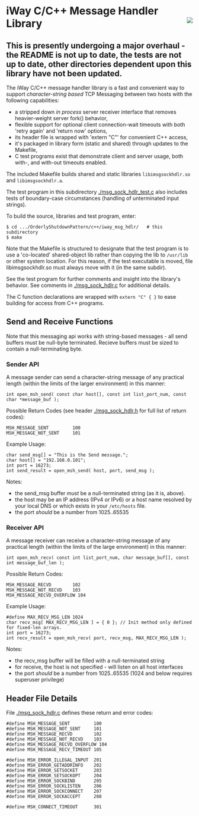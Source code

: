 # iWay C/C++ Message Handler Library <img style="float: right;" src="../../images/iwaytechnology284x60.gif" />

## **This is presently undergoing a major overhaul - the README is not up to date, the tests are not up to date, other directories dependent upon this library have not been updated.**

The iWay C/C++ message handler library is a fast and convenient way to support *character-string based* TCP Messaging between two hosts with the following capabilities:

- a stripped down *in process* server receiver interface that removes heavier-weight server fork() behavior,
- flexible support for optional client connection-wait timeouts with both 'retry again' and 'return now' options,
- its header file is wrapped with 'extern "C"' for convenient C++ access,
- it's packaged in library form (static and shared) through updates to the Makefile,
- C test programs exist that demonstrate client and server usage, both with-, and with-out timeouts enabled.

The included Makefile builds shared and static libraries ```libimsgsockhdlr.so``` and ```libimsgsockhdlr.a```.

The test program in this subdirectory [./msg_sock_hdlr_test.c](./msg_sock_hdlr_test.c) also includes tests of boundary-case circumstances (handling of unterminated input strings).

To build the source, libraries and test program, enter:

```
$ cd .../OrderlyShutdownPattern/c++/iway_msg_hdlr/   # this subdirectory
$ make 
```

Note that the Makefile is structured to designate that the test program is to use a 'co-located' shared-object lib rather than copying the lib to ```/usr/lib``` or other system location.  For this reason, if the test executable is moved, file libimsgsockhdlr.so must always move with it (in the same subdir).

See the test program for further comments and insight into the library's behavior.  See comments in [./msg_sock_hdlr.c](./msg_sock_hdlr.c) for additional details.

The C function declarations are wrapped with ```extern "C" { }``` to ease building for access from C++ programs.

## Send and Receive Functions

Note that this messaging api works with string-based messages - all send buffers must be null-byte terminated.  Recieve buffers must be sized to contain a null-terminating byte.

### Sender API

A message sender can send a character-string message of any practical length (within the limits of the larger environment) in this manner:

```
int open_msh_send( const char host[], const int list_port_num, const char *message_buf );
```

Possible Return Codes (see header [./msg_sock_hdlr.h](./msg_sock_hdlr.h) for full list of return codes):

```
MSH_MESSAGE_SENT         100
MSH_MESSAGE_NOT_SENT     101
```

Example Usage: 

```
char send_msg[] = "This is the Send message.";
char host[] = "192.168.0.101";
int port = 16273;
int send_result = open_msh_send( host, port, send_msg );
```

Notes:

- the send_msg buffer *must* be a null-terminated string (as it is, above).
- the host may be an IP address (IPv4 or IPv6) or a host name resolved by your local DNS or which exists in your ```/etc/hosts``` file.
- the port *should* be a number from 1025..65535

### Receiver API

A message receiver can receive a character-string message of any practical length (within the limits of the large environment) in this manner:

```
int open_msh_recv( const int list_port_num, char message_buf[], const int message_buf_len );
```
Possible Return Codes:

```
MSH_MESSAGE_RECVD        102
MSH_MESSAGE_NOT_RECVD    103
MSH_MESSAGE_RECVD_OVERFLOW 104
```

Example Usage:

```
#define MAX_RECV_MSG_LEN 1024
char recv_msg[ MAX_RECV_MSG_LEN ] = { 0 }; // Init method only defined for fixed-len arrays.
int port = 16273;
int recv_result = open_msh_recv( port, recv_msg, MAX_RECV_MSG_LEN );
```

Notes:

- the recv_msg buffer will be filled with a null-terminated string
- for receive, the host is not specified - will listen on all host interfaces
- the port *should* be a number from 1025..65535 (1024 and below requires superuser privilege)
 
## Header File Details

File [./msg_sock_hdlr.c](./msg_sock_hdlr.c) defines these return and error codes:

```
#define MSH_MESSAGE_SENT         100
#define MSH_MESSAGE_NOT_SENT     101
#define MSH_MESSAGE_RECVD        102
#define MSH_MESSAGE_NOT_RECVD    103
#define MSH_MESSAGE_RECVD_OVERFLOW 104
#define MSH_MESSAGE_RECV_TIMEOUT 105

#define MSH_ERROR_ILLEGAL_INPUT  201
#define MSH_ERROR_GETADDRINFO    202
#define MSH_ERROR_SETSOCKET      203
#define MSH_ERROR_SETSOCKOPT     204
#define MSH_ERROR_SOCKBIND       205
#define MSH_ERROR_SOCKLISTEN     206
#define MSH_ERROR_SOCKCONNECT    207
#define MSH_ERROR_SOCKACCEPT     208

#define MSH_CONNECT_TIMEOUT      301
```
